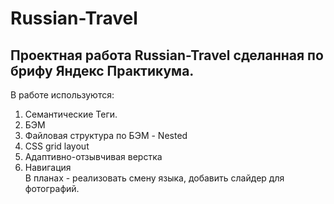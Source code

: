 # Russian-Travel 
## Проектная работа Russian-Travel сделанная по брифу Яндекс Практикума.  
В работе используются:
1. Семантические Теги.  
2. БЭМ 
3. Файловая структура по БЭМ - Nested 
4. CSS grid layout
5. Адаптивно-отзывчивая верстка 
6. Навигация  
В планах - реализовать смену языка, добавить слайдер для фотографий. 